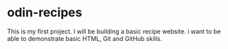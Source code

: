 # odin-recipes
This is my first project. I will be building a basic recipe website.
i want to be able to demonstrate basic HTML, Git and GitHub skills. 

